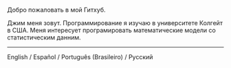 Добро пожаловать в мой Гитхуб.

Джим меня зовут. Программирование я изучаю в университете Колгейт в США. Меня интересует програмировать математические модели со статистическим данним.

---

English / Español / Português (Brasileiro) / Русский
